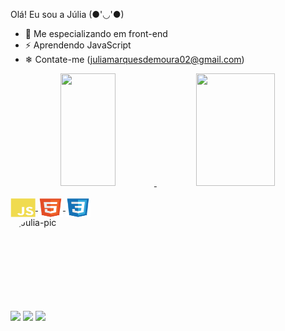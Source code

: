 Olá! Eu sou a Júlia (●'◡'●) 


- 👾 Me especializando em front-end
- ⚡ Aprendendo JavaScript
- ❄ Contate-me (juliamarquesdemoura02@gmail.com)

<div align="center">
 <a href="https://github.com/juliamarquesss">
 <img width="42%" height="180em" src="https://github-readme-stats.vercel.app/api?username=juliamarquesss&show_icons=true&theme=tokyonight&include_all_commits=true&count_private=true"/>
 <img width="50%" height="180em" src="https://github-readme-stats.vercel.app/api/top-langs/?username=juliamarquesss&layout=compact&langs_count=7&theme=tokyonight"/>
</div> 

  <div style="display: inline_block"><br>
    <img align="center" alt="Julia-Js" height="30" width="40" src="https://raw.githubusercontent.com/devicons/devicon/master/icons/javascript/javascript-plain.svg"/>
  <img align="center" alt="Julia-HTML" height="30" width="40" src="https://raw.githubusercontent.com/devicons/devicon/master/icons/html5/html5-original.svg"/>
  <img align="center" alt="Julia-CSS" height="30" width="40" src="https://raw.githubusercontent.com/devicons/devicon/master/icons/css3/css3-original.svg"/>
     <img align="right" alt="Julia-pic" height="150" style="border-radius:50px;" src="https://user-images.githubusercontent.com/117701061/207203425-dac0d4a4-406a-462f-a96b-155799e9587c.gif" width=676&height=676>
  </div>

##

  <div>
  <a href="https://t.me/juliamarquesss" target="_blank"><img src="https://img.shields.io/badge/Telegram-2CA5E0?style=for-the-badge&logo=telegram&logoColor=white" target="_blank"></a>
  <a href = "mailto:juliamarquesdemoura02@gmail.com"><img src="https://img.shields.io/badge/-Gmail-%23333?style=for-the-badge&logo=gmail&logoColor=red" target="_blank"></a>
  <a href="https://www.linkedin.com/in/júlia-m-51143b231/" target="_blank"><img src="https://img.shields.io/badge/-LinkedIn-%230077B5?style=for-the-badge&logo=linkedin&logoColor=white" target="_blank"></a>
 </div>
